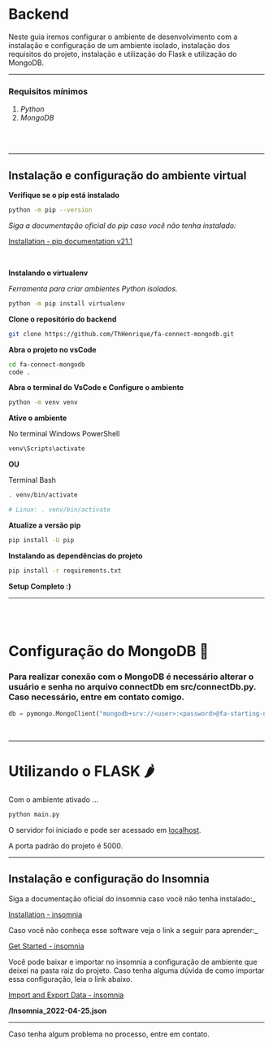 # Backend

Neste guia iremos configurar o ambiente de desenvolvimento com a instalação e configuração de um ambiente isolado, instalação dos requisitos do projeto, instalação e utilização do Flask e utilização do MongoDB.


---

### Requisitos mínimos

1. _Python_
2. _MongoDB_

<br/>
<br/>

---

## Instalação e configuração do ambiente virtual

**Verifique se o pip está instalado**

```bash
python -m pip --version
```

_Siga a documentação oficial do pip caso você não tenha instalado:_

[Installation - pip documentation v21.1](https://pip.pypa.io/en/stable/installing/)

<br/>

**Instalando o virtualenv**

_Ferramenta para criar ambientes Python isolados._

```bash
python -m pip install virtualenv
```

**Clone o repositório do backend**

```bash
git clone https://github.com/ThHenrique/fa-connect-mongodb.git
```

**Abra o projeto no vsCode**

```bash
cd fa-connect-mongodb
code .
```

**Abra o terminal do VsCode e Configure o ambiente**

```bash
python -m venv venv
```

**Ative o ambiente**

No terminal Windows PowerShell

```powershell
venv\Scripts\activate
```

**OU**

Terminal Bash

```bash
. venv/bin/activate

# Linux: . venv/bin/activate
```

**Atualize a versão pip**

```bash
pip install -U pip
```

**Instalando as dependências do projeto**

```bash
pip install -r requirements.txt
```

**Setup Completo :)**

---

<br/>
<br/>

# Configuração do MongoDB 🍃

### Para realizar conexão com o MongoDB é necessário alterar o usuário e senha no arquivo connectDb em **src/connectDb.py**. Caso necessário, entre em contato comigo.



``` python
db = pymongo.MongoClient("mongodb+srv://<user>:<password>@fa-starting-no-sql.6vnsq.mongodb.net/")
```

<br/>

---

# Utilizando o FLASK 🌶️

Com o ambiente ativado ...

```bash
python main.py
```

O servidor foi iniciado e pode ser acessado em [localhost](http://localhost:5000/).

A porta padrão do projeto é 5000.

---

## Instalação e configuração do Insomnia


Siga a documentação oficial do insomnia caso você não tenha instalado:_

[Installation - insomnia](https://insomnia.rest/download)

Caso você não conheça esse software veja o link a seguir para aprender:_

[Get Started - insomnia](https://docs.insomnia.rest/insomnia/send-your-first-request)

Você pode baixar e importar no insomnia a configuração de ambiente que deixei na pasta raiz do projeto. Caso tenha alguma dúvida de como importar essa configuração, leia o link abaixo.

[Import and Export Data - insomnia](https://docs.insomnia.rest/insomnia/import-export-data)


**/Insomnia_2022-04-25.json**

---

Caso tenha algum problema no processo, entre em contato.